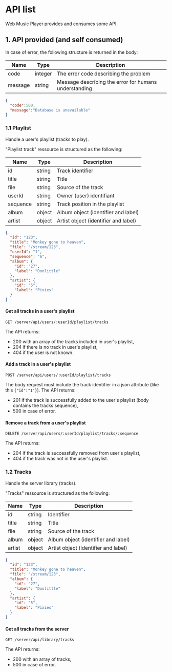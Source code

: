 # API list

Web Music Player provides and consumes some API.

## 1. API provided (and self consumed)

In case of error, the following structure is returned in the body:

| Name      | Type    | Description                                           |
|-----------|---------|-------------------------------------------------------|
| code      | integer | The error code describing the problem                 |
| message   | string  | Message describing the error for humans understanding |

```` json
{
  "code":500,
  "message":"Database is unavailable"
}
````

### 1.1 Playlist

Handle a user's playlist (tracks to play).

"Playlist track" ressource is structured as the following:

| Name     | Type   | Description                          |
|----------|--------|--------------------------------------|
| id       | string | Track identifier                     |
| title    | string | Title                                |
| file     | string | Source of the track                  |
| userId   | string | Owner (user) identifiant             |
| sequence | string | Track position in the playlist       |
| album    | object | Album object (identifier and label)  |
| artist   | object | Artist object (identifier and label) |

```` json
{
  "id": "123",
  "title": "Monkey gone to heaven",
  "file": "/stream/123",
  "userId": "1",
  "sequence": "6",
  "album": {
    "id": "27",
    "label": "Doolittle"
  },
  "artist": {
    "id": "5",
    "label": "Pixies"
  }
}
````

#### Get all tracks in a user's playlist
````
GET /server/api/users/:userId/playlist/tracks
````
The API returns:
- 200 with an array of the tracks included in user's playlist,
- 204 if there is no track in user's playlist,
- 404 if the user is not known.

#### Add a track in a user's playlist
````
POST /server/api/users/:userId/playlist/tracks
````
The body request must include the track identifier in a json attribute (like this `{"id":"1"}`).
The API returns:
- 201 if the track is successfully added to the user's playlist (body contains the tracks sequence),
- 500 in case of error.

#### Remove a track from a user's playlist
````
DELETE /server/api/users/:userId/playlist/tracks/:sequence
````
The API returns:
- 204 if the track is successfully removed from user's playlist,
- 404 if the track was not in the user's playlist.

### 1.2 Tracks

Handle the server library (tracks).

"Tracks" ressource is structured as the following:

| Name   | Type   | Description                          |
|--------|--------|--------------------------------------|
| id     | string | Identifier                           |
| title  | string | Title                                |
| file   | string | Source of the track                  |
| album  | object | Album object (identifier and label)  |
| artist | object | Artist object (identifier and label) |

```` json
{
  "id": "123",
  "title": "Monkey gone to heaven",
  "file": "/stream/123",
  "album": {
    "id": "27",
    "label": "Doolittle"
  },
  "artist": {
    "id": "5",
    "label": "Pixies"
  }
}
````

#### Get all tracks from the server
````
GET /server/api/library/tracks
````
The API returns:
- 200 with an array of tracks,
- 500 in case of error.